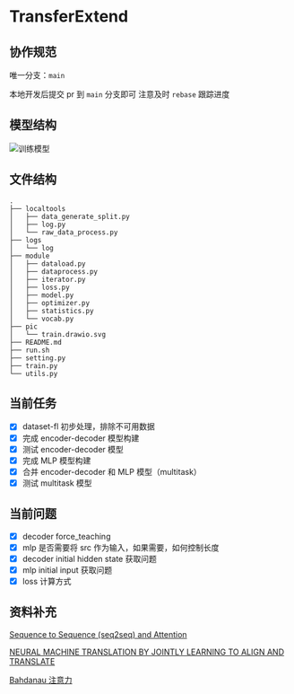# TransferExtend

## 协作规范

唯一分支：`main`

本地开发后提交 pr 到 `main` 分支即可
注意及时 `rebase` 跟踪进度

## 模型结构

![训练模型](https://github.com/Chlience/TransferExtend/blob/main/pic/train.drawio.svg)

## 文件结构

```
.
├── localtools
│   ├── data_generate_split.py
│   ├── log.py
│   └── raw_data_process.py
├── logs
│   └── log
├── module
│   ├── dataload.py
│   ├── dataprocess.py
│   ├── iterator.py
│   ├── loss.py
│   ├── model.py
│   ├── optimizer.py
│   ├── statistics.py
│   └── vocab.py
├── pic
│   └── train.drawio.svg
├── README.md
├── run.sh
├── setting.py
├── train.py
└── utils.py
```

## 当前任务

- [x] dataset-fl 初步处理，排除不可用数据
- [x] 完成 encoder-decoder 模型构建
- [x] 测试 encoder-decoder 模型
- [x] 完成 MLP 模型构建
- [x] 合并 encoder-decoder 和 MLP 模型（multitask）
- [x] 测试 multitask 模型

## 当前问题

- [x] decoder force_teaching
- [x] mlp 是否需要将 src 作为输入，如果需要，如何控制长度
- [x] decoder initial hidden state 获取问题
- [x] mlp initial input 获取问题
- [x] loss 计算方式

## 资料补充

[Sequence to Sequence (seq2seq) and Attention](https://lena-voita.github.io/nlp_course/seq2seq_and_attention.html#attention_bahdanau_luong)

[NEURAL MACHINE TRANSLATION BY JOINTLY LEARNING TO ALIGN AND TRANSLATE](https://arxiv.org/pdf/1409.0473.pdf)

[Bahdanau 注意力](http://zh.d2l.ai/chapter_attention-mechanisms/bahdanau-attention.html)